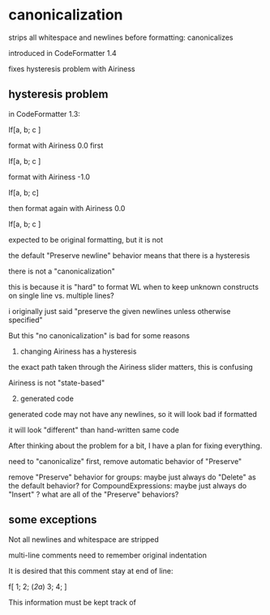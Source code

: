 # canonicalization

strips all whitespace and newlines before formatting: canonicalizes

introduced in CodeFormatter 1.4

fixes hysteresis problem with Airiness



## hysteresis problem

in CodeFormatter 1.3:

If[a,
 b;
 c
 ]

format with Airiness 0.0 first

If[a,
     b;
     c
 ]

format with Airiness -1.0

If[a, b; c]

then format again with Airiness 0.0

If[a,
     b; c
 ]


expected to be original formatting, but it is not




the default "Preserve newline" behavior means that there is a hysteresis

there is not a "canonicalization"

this is because it is "hard" to format WL
when to keep unknown constructs on single line vs. multiple lines?

i originally just said "preserve the given newlines unless otherwise specified"

But this "no canonicalization" is bad for some reasons

1. changing Airiness has a hysteresis

the exact path taken through the Airiness slider matters, this is confusing

Airiness is not "state-based"


2. generated code 

generated code may not have any newlines, so it will look bad if formatted

it will look "different" than hand-written same code




After thinking about the problem for a bit, I have a plan for fixing everything.

need to "canonicalize" first, remove automatic behavior of "Preserve"


remove "Preserve" behavior
for groups: maybe just always do "Delete" as the default behavior?
for CompoundExpressions: maybe just always do "Insert" ?
what are all of the "Preserve" behaviors?





## some exceptions

Not all newlines and whitespace are stripped

multi-line comments need to remember original indentation

It is desired that this comment stay at end of line:

f[
1;
2; (*2a*)
3;
4;
]


This information must be kept track of





















